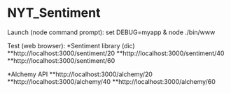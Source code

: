 # NYT_Sentiment

Launch (node command prompt):
set DEBUG=myapp & node ./bin/www

Test (web browser):
*Sentiment library (dic)
**http://localhost:3000/sentiment/20
**http://localhost:3000/sentiment/40
**http://localhost:3000/sentiment/60

*Alchemy API
**http://localhost:3000/alchemy/20
**http://localhost:3000/alchemy/40
**http://localhost:3000/alchemy/60

